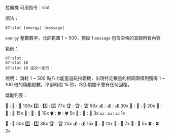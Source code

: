 拉霸機
可用指令：slot

語法：
```
87!slot [energy] [message]
```
`energy` 整數數字，允許範圍 1 ~ 500，預設 1
`message` 包含空格的其餘所有內容

範例：
```
87!slot
87!slot 10
87!slot 10 這次一定行！
```
說明：
消耗 1 ~ 500 點八七能量遊玩拉霸機，出現特定數量的相同圖樣則獲得 1 ~ 100 倍的獎勵點數。冷卻時間 15 秒，冷卻期間不會有任何回覆。

獎勵列表：

:gem: : :gem: : :gem: 100x
:seven: : :seven: : :seven: 77x
:trophy: : :trophy: : :trophy: 50x
:moneybag: : :moneybag: : :moneybag: 30x
:gift: : :gift: : :gift: 20x
:ribbon: : :ribbon: : :ribbon: 15x
:balloon: : :balloon: : :balloon: 10x
:four_leaf_clover: : :four_leaf_clover: : :four_leaf_clover: 5x
:battery: : :battery: : :battery: 3x
:dollar: : :dollar: : :dollar: 1x

:gem: : :gem: 50x
:seven: : :seven: 38x
:trophy: : :trophy: 25x
:moneybag: : :moneybag: 15x
:gift: : :gift: 10x
:ribbon: : :ribbon: 7x
:balloon: : :balloon: 5x
:four_leaf_clover: : :four_leaf_clover: 2x
